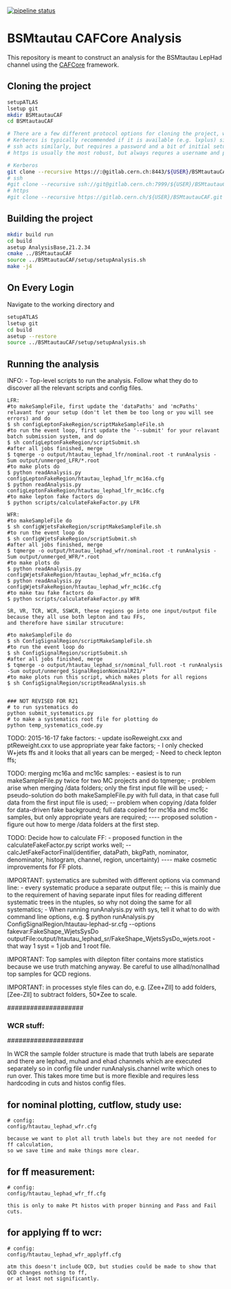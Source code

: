 [![pipeline status](https://gitlab.cern.ch/atlasHBSM/atlas-phys-higgs-mssm-htautau-btag/BSMtautauCAF/badges/master/pipeline.svg)](https://gitlab.cern.ch/atlasHBSM/atlas-phys-higgs-mssm-htautau-btag/BSMtautauCAF/commits/master)

BSMtautau CAFCore Analysis
=========================

This repository is meant to construct an analysis for the BSMtautau LepHad channel using the [CAFCore](https://gitlab.cern.ch/atlas-caf/CAFCore) framework.

Cloning the project
--------------------

```bash
setupATLAS
lsetup git
mkdir BSMtautauCAF
cd BSMtautauCAF

# There are a few different protocol options for cloning the project, which are all provided at the top of the main page of the repository.
# Kerberos is typically recommended if it is available (e.g. lxplus) since it does not require a username or password when interacting with remote repositories.
# ssh acts similarly, but requires a password and a bit of initial setup
# https is usually the most robust, but always requres a username and password

# Kerberos
git clone --recursive https://:@gitlab.cern.ch:8443/${USER}/BSMtautauCAF.git
# ssh
#git clone --recursive ssh://git@gitlab.cern.ch:7999/${USER}/BSMtautauCAF.git
# https
#git clone --recursive https://gitlab.cern.ch/${USER}/BSMtautauCAF.git
```

Building the project
---------------------

```bash
mkdir build run
cd build
asetup AnalysisBase,21.2.34
cmake ../BSMtautauCAF
source ../BSMtautauCAF/setup/setupAnalysis.sh
make -j4
```

On Every Login
--------------

Navigate to the working directory and

```bash
setupATLAS
lsetup git
cd build
asetup --restore
source ../BSMtautauCAF/setup/setupAnalysis.sh
```

Running the analysis
--------------------

INFO:
    -   Top-level scripts to run the analysis.
        Follow what they do to discover all the relevant scripts and config files.

    LFR:
    #to makeSampleFile, first update the 'dataPaths' and 'mcPaths' relavant for your setup (don't let them be too long or you will see errors) and do
    $ sh configLeptonFakeRegion/scriptMakeSampleFile.sh
    #to run the event loop, first update the '--submit' for your relavant batch submission system, and do
    $ sh configLeptonFakeRegion/scriptSubmit.sh
    #after all jobs finished, merge
    $ tqmerge -o output/htautau_lephad_lfr/nominal.root -t runAnalysis -Sum output/unmerged_LFR/*.root
    #to make plots do
    $ python readAnalysis.py configLeptonFakeRegion/htautau_lephad_lfr_mc16a.cfg
    $ python readAnalysis.py configLeptonFakeRegion/htautau_lephad_lfr_mc16c.cfg
    #to make lepton fake factors do
    $ python scripts/calculateFakeFactor.py LFR

    WFR:
    #to makeSampleFile do
    $ sh configWjetsFakeRegion/scriptMakeSampleFile.sh
    #to run the event loop do
    $ sh configWjetsFakeRegion/scriptSubmit.sh
    #after all jobs finished, merge
    $ tqmerge -o output/htautau_lephad_wfr/nominal.root -t runAnalysis -Sum output/unmerged_WFR/*.root
    #to make plots do
    $ python readAnalysis.py configWjetsFakeRegion/htautau_lephad_wfr_mc16a.cfg
    $ python readAnalysis.py configWjetsFakeRegion/htautau_lephad_wfr_mc16c.cfg
    #to make tau fake factors do
    $ python scripts/calculateFakeFactor.py WFR

    SR, VR, TCR, WCR, SSWCR, these regions go into one input/output file because they all use both lepton and tau FFs,
    and therefore have similar strucuture:

    #to makeSampleFile do
    $ sh ConfigSignalRegion/scriptMakeSampleFile.sh
    #to run the event loop do
    $ sh ConfigSignalRegion/scriptSubmit.sh
    #after all jobs finished, merge
    $ tqmerge -o output/htautau_lephad_sr/nominal_full.root -t runAnalysis -Sum output/unmerged_SignalRegionNominalR21/*
    #to make plots run this script, which makes plots for all regions
    $ sh ConfigSignalRegion/scriptReadAnalysis.sh


    ### NOT REVISED FOR R21
    # to run systematics do
    python submit_systematics.py
    # to make a systematics root file for plotting do
    python temp_systematics_code.py


TODO: 2015-16-17 fake factors:
    - update isoReweight.cxx and ptReweight.cxx to use appropriate year fake factors;
    - I only checked W+jets ffs and it looks that all years can be merged;
    - Need to check lepton ffs;


TODO: merging mc16a and mc16c samples:
    - easiest is to run makeSampleFile.py twice for two MC projects and do tqmerge;
    - problem arise when merging /data folders; only the first input file will be used;
    - pseudo-solution do both makeSampleFile.py with full data, in that case full data from the first input file is used;
        -- problem when copying /data folder for data-driven fake background; full data copied for mc16a and mc16c samples,
                but only appropriate years are required;
        ---- proposed solution - figure out how to merge /data folders at the first step.



TODO: Decide how to calculate FF:
    - proposed function in the calculateFakeFactor.py script works well;
        -- calcJetFakeFactorFinal(identifier, dataPath, bkgPath, nominator, denominator, histogram, channel, region, uncertainty)
        ---- make cosmetic improvements for FF plots.


IMPORTANT: systematics are submited with different options via command line:
    - every systematic produce a separate output file;
        -- this is mainly due to the requirement of having separate input files for reading different systematic trees in the ntuples,
                so why not doing the same for all systematics;
    - When running runAnalysis.py with sys, tell it what to do with command line options, e.g.
        $ python runAnalysis.py ConfigSignalRegion/htautau-lephad-sr.cfg --options fakevar:FakeShape_WjetsSysDo outputFile:output/htautau_lephad_sr/FakeShape_WjetsSysDo_wjets.root
    - that way 1 syst = 1 job and 1 root file.



IMPORTANT: Top samples with dilepton filter contains more statistics because we use truth matching anyway.
        Be careful to use allhad/nonallhad top samples for QCD regions.



IMPORTANT: in processes style files can do, e.g. [Zee+Zll] to add folders, [Zee-Zll] to subtract folders, 50*Zee to scale.


####################
### WCR stuff:
####################

In WCR the sample folder structure is made that truth labels are separate and there are lephad, muhad and ehad channels which are
executed separately so in config file under runAnalysis.channel write which ones to run over. This takes more time but is more flexible
and requires less hardcoding in cuts and histos config files.

## for nominal plotting, cutflow, study use:
    # config:
    config/htautau_lephad_wfr.cfg

    because we want to plot all truth labels but they are not needed for ff calculation,
    so we save time and make things more clear.

## for ff measurement:
    # config:
    config/htautau_lephad_wfr_ff.cfg

    this is only to make Pt histos with proper binning and Pass and Fail cuts.

## for applying ff to wcr:
    # config:
    config/htautau_lephad_wfr_applyff.cfg

    atm this doesn't include QCD, but studies could be made to show that QCD changes nothing to ff,
    or at least not significantly.


